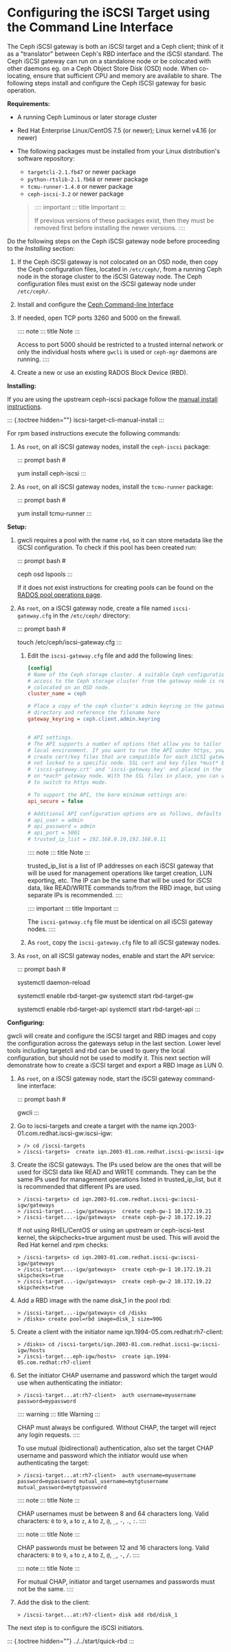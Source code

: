# Configuring the iSCSI Target using the Command Line Interface

The Ceph iSCSI gateway is both an iSCSI target and a Ceph client; think
of it as a \"translator\" between Ceph\'s RBD interface and the iSCSI
standard. The Ceph iSCSI gateway can run on a standalone node or be
colocated with other daemons eg. on a Ceph Object Store Disk (OSD) node.
When co-locating, ensure that sufficient CPU and memory are available to
share. The following steps install and configure the Ceph iSCSI gateway
for basic operation.

**Requirements:**

-   A running Ceph Luminous or later storage cluster

-   Red Hat Enterprise Linux/CentOS 7.5 (or newer); Linux kernel v4.16
    (or newer)

-   The following packages must be installed from your Linux
    distribution\'s software repository:

    -   `targetcli-2.1.fb47` or newer package
    -   `python-rtslib-2.1.fb68` or newer package
    -   `tcmu-runner-1.4.0` or newer package
    -   `ceph-iscsi-3.2` or newer package

    > :::: important
    > ::: title
    > Important
    > :::
    >
    > If previous versions of these packages exist, then they must be
    > removed first before installing the newer versions.
    > ::::

Do the following steps on the Ceph iSCSI gateway node before proceeding
to the *Installing* section:

1.  If the Ceph iSCSI gateway is not colocated on an OSD node, then copy
    the Ceph configuration files, located in `/etc/ceph/`, from a
    running Ceph node in the storage cluster to the iSCSI Gateway node.
    The Ceph configuration files must exist on the iSCSI gateway node
    under `/etc/ceph/`.

2.  Install and configure the [Ceph Command-line
    Interface](../../start/quick-rbd/#install-ceph)

3.  If needed, open TCP ports 3260 and 5000 on the firewall.

    :::: note
    ::: title
    Note
    :::

    Access to port 5000 should be restricted to a trusted internal
    network or only the individual hosts where `gwcli` is used or
    `ceph-mgr` daemons are running.
    ::::

4.  Create a new or use an existing RADOS Block Device (RBD).

**Installing:**

If you are using the upstream ceph-iscsi package follow the [manual
install instructions](../iscsi-target-cli-manual-install).

::: {.toctree hidden=""}
iscsi-target-cli-manual-install
:::

For rpm based instructions execute the following commands:

1.  As `root`, on all iSCSI gateway nodes, install the `ceph-iscsi`
    package:

    ::: prompt
    bash \#

    yum install ceph-iscsi
    :::

2.  As `root`, on all iSCSI gateway nodes, install the `tcmu-runner`
    package:

    ::: prompt
    bash \#

    yum install tcmu-runner
    :::

**Setup:**

1.  gwcli requires a pool with the name `rbd`, so it can store metadata
    like the iSCSI configuration. To check if this pool has been created
    run:

    ::: prompt
    bash \#

    ceph osd lspools
    :::

    If it does not exist instructions for creating pools can be found on
    the [RADOS pool operations
    page](http://docs.ceph.com/en/latest/rados/operations/pools/).

2.  As `root`, on a iSCSI gateway node, create a file named
    `iscsi-gateway.cfg` in the `/etc/ceph/` directory:

    ::: prompt
    bash \#

    touch /etc/ceph/iscsi-gateway.cfg
    :::

    1.  Edit the `iscsi-gateway.cfg` file and add the following lines:

        ``` ini
        [config]
        # Name of the Ceph storage cluster. A suitable Ceph configuration file allowing
        # access to the Ceph storage cluster from the gateway node is required, if not
        # colocated on an OSD node.
        cluster_name = ceph

        # Place a copy of the ceph cluster's admin keyring in the gateway's /etc/ceph
        # directory and reference the filename here
        gateway_keyring = ceph.client.admin.keyring


        # API settings.
        # The API supports a number of options that allow you to tailor it to your
        # local environment. If you want to run the API under https, you will need to
        # create cert/key files that are compatible for each iSCSI gateway node, that is
        # not locked to a specific node. SSL cert and key files *must* be called
        # 'iscsi-gateway.crt' and 'iscsi-gateway.key' and placed in the '/etc/ceph/' directory
        # on *each* gateway node. With the SSL files in place, you can use 'api_secure = true'
        # to switch to https mode.

        # To support the API, the bare minimum settings are:
        api_secure = false

        # Additional API configuration options are as follows, defaults shown.
        # api_user = admin
        # api_password = admin
        # api_port = 5001
        # trusted_ip_list = 192.168.0.10,192.168.0.11
        ```

        :::: note
        ::: title
        Note
        :::

        trusted_ip_list is a list of IP addresses on each iSCSI gateway
        that will be used for management operations like target
        creation, LUN exporting, etc. The IP can be the same that will
        be used for iSCSI data, like READ/WRITE commands to/from the RBD
        image, but using separate IPs is recommended.
        ::::

        :::: important
        ::: title
        Important
        :::

        The `iscsi-gateway.cfg` file must be identical on all iSCSI
        gateway nodes.
        ::::

    2.  As `root`, copy the `iscsi-gateway.cfg` file to all iSCSI
        gateway nodes.

3.  As `root`, on all iSCSI gateway nodes, enable and start the API
    service:

    ::: prompt
    bash \#

    systemctl daemon-reload

    systemctl enable rbd-target-gw systemctl start rbd-target-gw

    systemctl enable rbd-target-api systemctl start rbd-target-api
    :::

**Configuring:**

gwcli will create and configure the iSCSI target and RBD images and copy
the configuration across the gateways setup in the last section. Lower
level tools including targetcli and rbd can be used to query the local
configuration, but should not be used to modify it. This next section
will demonstrate how to create a iSCSI target and export a RBD image as
LUN 0.

1.  As `root`, on a iSCSI gateway node, start the iSCSI gateway
    command-line interface:

    ::: prompt
    bash \#

    gwcli
    :::

2.  Go to iscsi-targets and create a target with the name
    iqn.2003-01.com.redhat.iscsi-gw:iscsi-igw:

    ``` console
    > /> cd /iscsi-targets
    > /iscsi-targets>  create iqn.2003-01.com.redhat.iscsi-gw:iscsi-igw
    ```

3.  Create the iSCSI gateways. The IPs used below are the ones that will
    be used for iSCSI data like READ and WRITE commands. They can be the
    same IPs used for management operations listed in trusted_ip_list,
    but it is recommended that different IPs are used.

    ``` console
    > /iscsi-targets> cd iqn.2003-01.com.redhat.iscsi-gw:iscsi-igw/gateways
    > /iscsi-target...-igw/gateways>  create ceph-gw-1 10.172.19.21
    > /iscsi-target...-igw/gateways>  create ceph-gw-2 10.172.19.22
    ```

    If not using RHEL/CentOS or using an upstream or ceph-iscsi-test
    kernel, the skipchecks=true argument must be used. This will avoid
    the Red Hat kernel and rpm checks:

    ``` console
    > /iscsi-targets> cd iqn.2003-01.com.redhat.iscsi-gw:iscsi-igw/gateways
    > /iscsi-target...-igw/gateways>  create ceph-gw-1 10.172.19.21 skipchecks=true
    > /iscsi-target...-igw/gateways>  create ceph-gw-2 10.172.19.22 skipchecks=true
    ```

4.  Add a RBD image with the name disk_1 in the pool rbd:

    ``` console
    > /iscsi-target...-igw/gateways> cd /disks
    > /disks> create pool=rbd image=disk_1 size=90G
    ```

5.  Create a client with the initiator name
    iqn.1994-05.com.redhat:rh7-client:

    ``` console
    > /disks> cd /iscsi-targets/iqn.2003-01.com.redhat.iscsi-gw:iscsi-igw/hosts
    > /iscsi-target...eph-igw/hosts>  create iqn.1994-05.com.redhat:rh7-client
    ```

6.  Set the initiator CHAP username and password which the target would
    use when authenticating the initiator:

    ``` console
    > /iscsi-target...at:rh7-client>  auth username=myusername password=mypassword
    ```

    :::: warning
    ::: title
    Warning
    :::

    CHAP must always be configured. Without CHAP, the target will reject
    any login requests.
    ::::

    To use mutual (bidirectional) authentication, also set the target
    CHAP username and password which the initiator would use when
    authenticating the target:

    ``` console
    > /iscsi-target...at:rh7-client>  auth username=myusername password=mypassword mutual_username=mytgtusername mutual_password=mytgtpassword
    ```

    :::: note
    ::: title
    Note
    :::

    CHAP usernames must be between 8 and 64 characters long. Valid
    characters: `0` to `9`, `a` to `z`, `A` to `Z`, `@`, `_`, `-`, `.`,
    `:`.
    ::::

    :::: note
    ::: title
    Note
    :::

    CHAP passwords must be between 12 and 16 characters long. Valid
    characters: `0` to `9`, `a` to `z`, `A` to `Z`, `@`, `_`, `-`, `/`.
    ::::

    :::: note
    ::: title
    Note
    :::

    For mutual CHAP, initiator and target usernames and passwords must
    not be the same.
    ::::

7.  Add the disk to the client:

    ``` console
    > /iscsi-target...at:rh7-client> disk add rbd/disk_1
    ```

The next step is to configure the iSCSI initiators.

::: {.toctree hidden=""}
../../start/quick-rbd
:::
